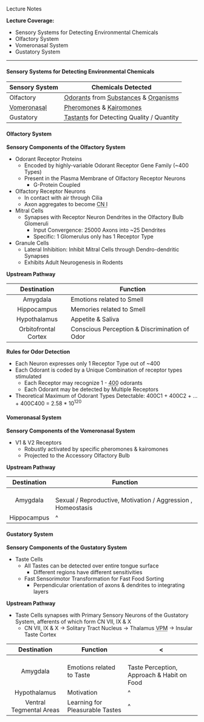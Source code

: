Lecture Notes

**Lecture Coverage:**
- Sensory Systems for Detecting Environmental Chemicals
- Olfactory System
- Vomeronasal System
- Gustatory System

---
#### **Sensory Systems for Detecting Environmental Chemicals**

| Sensory System                                                     | Chemicals Detected                                                                                                                                                                     |
| ------------------------------------------------------------------ | -------------------------------------------------------------------------------------------------------------------------------------------------------------------------------------- |
| Olfactory                                                          | <abbr Title="Air- / Waterborne Molecules">Odorants</abbr> from <abbr Title="Food & Noxious Substances">Substances</abbr> & <abbr Title="Conspecifics & Other Animals">Organisms</abbr> |
| <abbr Title="Animals Only; Vestigial in Humans">Vomeronasal</abbr> | <abbr Title="From Conspecifics">Pheromones</abbr> & <abbr Title="From Predators / Preys">Kairomones</abbr>                                                                             |
| Gustatory                                                          | <abbr Title="Molecules from Food & Drink">Tastants</abbr> for Detecting Quality / Quantity                                                                                             |


#### **Olfactory System**
**Sensory Components of the Olfactory System**
- Odorant Receptor Proteins
	- Encoded by highly-variable Odorant Receptor Gene Family (~400 Types)
	- Present in the Plasma Membrane of Olfactory Receptor Neurons
		- G-Protein Coupled
- Olfactory Receptor Neurons
	- In contact with air through Cilia
	- Axon aggregates to become <abbr Title="Olfactory">CN I</abbr>
- Mitral Cells
	- Synapses with Receptor Neuron Dendrites in the Olfactory Bulb Glomeruli
		- Input Convergence: 25000 Axons into ~25 Dendrites
		- Specific: 1 Glomerulus only has 1 Receptor Type
- Granule Cells
	- Lateral Inhibition: Inhibit Mitral Cells through Dendro-dendritic Synapses
	- Exhibits Adult Neurogenesis in Rodents

**Upstream Pathway**

|     Destination      | Function                                      |
| :------------------: | --------------------------------------------- |
|       Amygdala       | Emotions related to Smell                     |
|     Hippocampus      | Memories related to Smell                     |
|     Hypothalamus     | Appetite & Saliva                             |
| Orbitofrontal Cortex | Conscious Perception & Discrimination of Odor |

**Rules for Odor Detection**
- Each Neuron expresses only 1 Receptor Type out of ~400
- Each Odorant is coded by a Unique Combination of receptor types stimulated
	- Each Receptor may recognize 1 - <abbr Title="Hypothetically">400</abbr> odorants
	- Each Odorant may be detected by Multiple Receptors
- Theoretical Maximum of Odorant Types Detectable: 400C1 + 400C2 + ... + 400C400 = 2.58 * 10<sup>120</sup>



#### **Vomeronasal System**
**Sensory Components of the Vomeronasal System**
- V1 & V2 Receptors
	- Robustly activated by specific pheromones & kairomones
	- Projected to the Accessory Olfactory Bulb

**Upstream Pathway**

| Destination | Function                                                         |
| :---------: | ---------------------------------------------------------------- |
|  Amygdala   | <br>Sexual / Reproductive, Motivation / Aggression , Homeostasis |
| Hippocampus | ^                                                                |


#### **Gustatory System**
**Sensory Components of the Gustatory System**
- Taste Cells
	- All Tastes can be detected over entire tongue surface
		- Different regions have different sensitivities
	- Fast Sensorimotor Transformation for Fast Food Sorting
		- Perpendicular orientation of axons & dendrites to integrating layers

**Upstream Pathway**
- Taste Cells synapses with Primary Sensory Neurons of the Gustatory System, afferents of which form CN VII, IX & X
	- CN VII, IX & X → Solitary Tract Nucleus → Thalamus <abbr Title="Ventral Posteromedial Nucleus">VPM</abbr> → Insular Taste Cortex


|       Destination       | Function                        | <                                              |
| :---------------------: | ------------------------------- | ---------------------------------------------- |
|        Amygdala         | Emotions related to Taste       | <br>Taste Perception, Approach & Habit on Food |
|      Hypothalamus       | Motivation                      | ^                                              |
| Ventral Tegmental Areas | Learning for Pleasurable Tastes | ^                                              |

